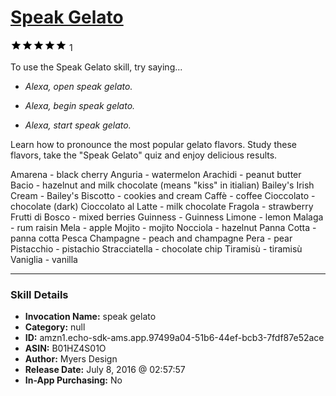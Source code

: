 # [Speak Gelato](http://alexa.amazon.com/#skills/amzn1.echo-sdk-ams.app.97499a04-51b6-44ef-bcb3-7fdf87e52ace)
![5 stars](../../images/ic_star_black_18dp_1x.png)![5 stars](../../images/ic_star_black_18dp_1x.png)![5 stars](../../images/ic_star_black_18dp_1x.png)![5 stars](../../images/ic_star_black_18dp_1x.png)![5 stars](../../images/ic_star_black_18dp_1x.png) 1

To use the Speak Gelato skill, try saying...

* *Alexa, open speak gelato.*

* *Alexa, begin speak gelato.*

* *Alexa, start speak gelato.*

Learn how to pronounce the most popular gelato flavors. Study these flavors, take the "Speak Gelato" quiz and enjoy delicious results. 

Amarena - black cherry
Anguria - watermelon
Arachidi - peanut butter
Bacio - hazelnut and milk chocolate (means "kiss" in itialian)
Bailey's Irish Cream - Bailey's
Biscotto - cookies and cream
Caffè - coffee
Cioccolato - chocolate (dark)
Cioccolato al Latte - milk chocolate 
Fragola - strawberry
Frutti di Bosco - mixed berries
Guinness - Guinness
Limone - lemon
Malaga - rum raisin
Mela - apple
Mojito - mojito
Nocciola - hazelnut
Panna Cotta - panna cotta
Pesca Champagne - peach and champagne
Pera - pear
Pistacchio - pistachio
Stracciatella - chocolate chip
Tiramisù - tiramisù
Vaniglia - vanilla

***

### Skill Details

* **Invocation Name:** speak gelato
* **Category:** null
* **ID:** amzn1.echo-sdk-ams.app.97499a04-51b6-44ef-bcb3-7fdf87e52ace
* **ASIN:** B01HZ4S01O
* **Author:** Myers Design
* **Release Date:** July 8, 2016 @ 02:57:57
* **In-App Purchasing:** No
